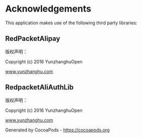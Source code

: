 # Acknowledgements
This application makes use of the following third party libraries:

## RedPacketAlipay


版权声明：

Copyright (c) 2016 YunzhanghuOpen

www.yunzhanghu.com


## RedpacketAliAuthLib


版权声明：

Copyright (c) 2016 YunzhanghuOpen

www.yunzhanghu.com

Generated by CocoaPods - https://cocoapods.org
